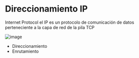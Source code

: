 # Direccionamiento IP

Internet Protocol el IP es un protocolo de comunicación de datos perteneciente a la capa de red de la pila TCP

![image](https://github.com/user-attachments/assets/118d6a6e-ff5b-4f49-9250-1aae15bb85fe)

- Direccionamiento
- Enrutamiento

